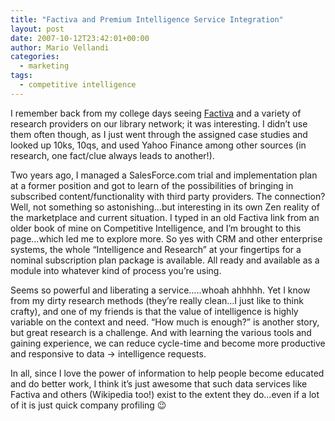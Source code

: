 ```yaml
---
title: "Factiva and Premium Intelligence Service Integration"
layout: post
date: 2007-10-12T23:42:01+00:00
author: Mario Vellandi
categories:
  - marketing
tags:
  - competitive intelligence
---
```

I remember back from my college days seeing [Factiva](http://www.factiva.com "Factiva market research website") and a variety of research providers on our library network; it was interesting. I didn&#8217;t use them often though, as I just went through the assigned case studies and looked up 10ks, 10qs, and used Yahoo Finance among other sources (in research, one fact/clue always leads to another!).

Two years ago, I managed a SalesForce.com trial and implementation plan at a former position and got to learn of the possibilities of bringing in subscribed content/functionality with third party providers. The connection? Well, not something so astonishing&#8230;but interesting in its own Zen reality of the marketplace and current situation. I typed in an old Factiva link from an older book of mine on Competitive Intelligence, and I&#8217;m brought to this page&#8230;which led me to explore more. So yes with CRM and other enterprise systems, the whole &#8220;Intelligence and Research&#8221; at your fingertips for a nominal subscription plan package is available. All ready and available as a module into whatever kind of process you&#8217;re using.

Seems so powerful and liberating a service&#8230;..whoah ahhhhh. Yet I know from my dirty research methods (they&#8217;re really clean&#8230;I just like to think crafty), and one of my friends is that the value of intelligence is highly variable on the context and need. &#8220;How much is enough?&#8221; is another story, but great research is a challenge. And with learning the various tools and gaining experience, we can reduce cycle-time and become more productive and responsive to data -> intelligence requests.

In all, since I love the power of information to help people become educated and do better work, I think it&#8217;s just awesome that such data services like Factiva and others (Wikipedia too!) exist to the extent they do&#8230;even if a lot of it is just quick company profiling 😉
